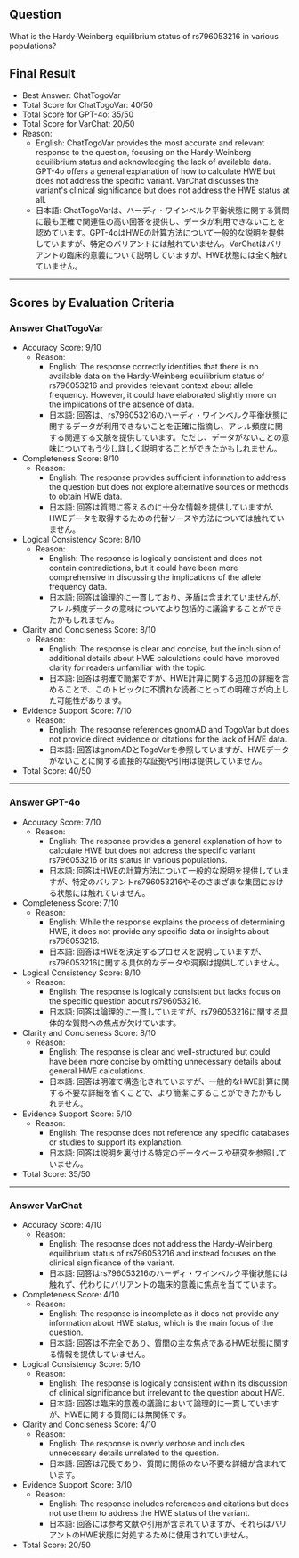 ## Question

What is the Hardy-Weinberg equilibrium status of rs796053216 in various populations?

## Final Result

- Best Answer: ChatTogoVar
- Total Score for ChatTogoVar: 40/50
- Total Score for GPT-4o: 35/50
- Total Score for VarChat: 20/50
- Reason:
  - English: ChatTogoVar provides the most accurate and relevant response to the question, focusing on the Hardy-Weinberg equilibrium status and acknowledging the lack of available data. GPT-4o offers a general explanation of how to calculate HWE but does not address the specific variant. VarChat discusses the variant's clinical significance but does not address the HWE status at all.
  - 日本語: ChatTogoVarは、ハーディ・ワインベルク平衡状態に関する質問に最も正確で関連性の高い回答を提供し、データが利用できないことを認めています。GPT-4oはHWEの計算方法について一般的な説明を提供していますが、特定のバリアントには触れていません。VarChatはバリアントの臨床的意義について説明していますが、HWE状態には全く触れていません。

---

## Scores by Evaluation Criteria

### Answer ChatTogoVar
- Accuracy Score: 9/10
  - Reason: 
    - English: The response correctly identifies that there is no available data on the Hardy-Weinberg equilibrium status of rs796053216 and provides relevant context about allele frequency. However, it could have elaborated slightly more on the implications of the absence of data.
    - 日本語: 回答は、rs796053216のハーディ・ワインベルク平衡状態に関するデータが利用できないことを正確に指摘し、アレル頻度に関する関連する文脈を提供しています。ただし、データがないことの意味についてもう少し詳しく説明することができたかもしれません。
- Completeness Score: 8/10
  - Reason: 
    - English: The response provides sufficient information to address the question but does not explore alternative sources or methods to obtain HWE data.
    - 日本語: 回答は質問に答えるのに十分な情報を提供していますが、HWEデータを取得するための代替ソースや方法については触れていません。
- Logical Consistency Score: 8/10
  - Reason: 
    - English: The response is logically consistent and does not contain contradictions, but it could have been more comprehensive in discussing the implications of the allele frequency data.
    - 日本語: 回答は論理的に一貫しており、矛盾は含まれていませんが、アレル頻度データの意味についてより包括的に議論することができたかもしれません。
- Clarity and Conciseness Score: 8/10
  - Reason: 
    - English: The response is clear and concise, but the inclusion of additional details about HWE calculations could have improved clarity for readers unfamiliar with the topic.
    - 日本語: 回答は明確で簡潔ですが、HWE計算に関する追加の詳細を含めることで、このトピックに不慣れな読者にとっての明確さが向上した可能性があります。
- Evidence Support Score: 7/10
  - Reason: 
    - English: The response references gnomAD and TogoVar but does not provide direct evidence or citations for the lack of HWE data.
    - 日本語: 回答はgnomADとTogoVarを参照していますが、HWEデータがないことに関する直接的な証拠や引用は提供していません。
- Total Score: 40/50

---

### Answer GPT-4o
- Accuracy Score: 7/10
  - Reason: 
    - English: The response provides a general explanation of how to calculate HWE but does not address the specific variant rs796053216 or its status in various populations.
    - 日本語: 回答はHWEの計算方法について一般的な説明を提供していますが、特定のバリアントrs796053216やそのさまざまな集団における状態には触れていません。
- Completeness Score: 7/10
  - Reason: 
    - English: While the response explains the process of determining HWE, it does not provide any specific data or insights about rs796053216.
    - 日本語: 回答はHWEを決定するプロセスを説明していますが、rs796053216に関する具体的なデータや洞察は提供していません。
- Logical Consistency Score: 8/10
  - Reason: 
    - English: The response is logically consistent but lacks focus on the specific question about rs796053216.
    - 日本語: 回答は論理的に一貫していますが、rs796053216に関する具体的な質問への焦点が欠けています。
- Clarity and Conciseness Score: 8/10
  - Reason: 
    - English: The response is clear and well-structured but could have been more concise by omitting unnecessary details about general HWE calculations.
    - 日本語: 回答は明確で構造化されていますが、一般的なHWE計算に関する不要な詳細を省くことで、より簡潔にすることができたかもしれません。
- Evidence Support Score: 5/10
  - Reason: 
    - English: The response does not reference any specific databases or studies to support its explanation.
    - 日本語: 回答は説明を裏付ける特定のデータベースや研究を参照していません。
- Total Score: 35/50

---

### Answer VarChat
- Accuracy Score: 4/10
  - Reason: 
    - English: The response does not address the Hardy-Weinberg equilibrium status of rs796053216 and instead focuses on the clinical significance of the variant.
    - 日本語: 回答はrs796053216のハーディ・ワインベルク平衡状態には触れず、代わりにバリアントの臨床的意義に焦点を当てています。
- Completeness Score: 4/10
  - Reason: 
    - English: The response is incomplete as it does not provide any information about HWE status, which is the main focus of the question.
    - 日本語: 回答は不完全であり、質問の主な焦点であるHWE状態に関する情報を提供していません。
- Logical Consistency Score: 5/10
  - Reason: 
    - English: The response is logically consistent within its discussion of clinical significance but irrelevant to the question about HWE.
    - 日本語: 回答は臨床的意義の議論において論理的に一貫していますが、HWEに関する質問には無関係です。
- Clarity and Conciseness Score: 4/10
  - Reason: 
    - English: The response is overly verbose and includes unnecessary details unrelated to the question.
    - 日本語: 回答は冗長であり、質問に関係のない不要な詳細が含まれています。
- Evidence Support Score: 3/10
  - Reason: 
    - English: The response includes references and citations but does not use them to address the HWE status of the variant.
    - 日本語: 回答には参考文献や引用が含まれていますが、それらはバリアントのHWE状態に対処するために使用されていません。
- Total Score: 20/50